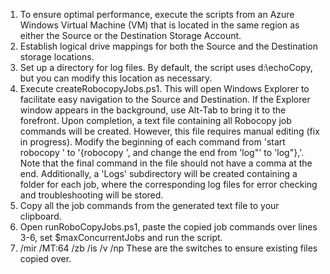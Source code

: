 1. To ensure optimal performance, execute the scripts from an Azure Windows Virtual Machine (VM) that is located in the same region as either the Source or the Destination Storage Account.
2. Establish logical drive mappings for both the Source and the Destination storage locations.
3. Set up a directory for log files. By default, the script uses d:\echoCopy, but you can modify this location as necessary.
4. Execute createRobocopyJobs.ps1. This will open Windows Explorer to facilitate easy navigation to the Source and Destination. If the Explorer window appears in the background, use Alt-Tab to bring it to the forefront. Upon completion, a text file containing all Robocopy job commands will be created. However, this file requires manual editing (fix in progress). Modify the beginning of each command from 'start robocopy ' to '{robocopy ', and change the end from 'log"' to 'log"},'. Note that the final command in the file should not have a comma at the end. Additionally, a 'Logs' subdirectory will be created containing a folder for each job, where the corresponding log files for error checking and troubleshooting will be stored.
5. Copy all the job commands from the generated text file to your clipboard.
6. Open runRoboCopyJobs.ps1, paste the copied job commands over lines 3-6, set $maxConcurrentJobs and run the script.
7. /mir /MT:64 /zb /is /v /np   These are the switches to ensure existing files copied over. 
